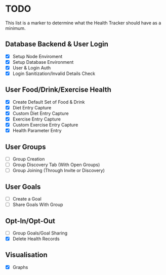 # TODO
This list is a marker to determine what the Health Tracker should have as a minimum.

## Database Backend & User Login
 - [x] Setup Node Enviroment
 - [x] Setup Database Environment
 - [x] User & Login Auth
 - [x] Login Sanitization/Invalid Details Check

## User Food/Drink/Exercise Health
 - [x] Create Default Set of Food & Drink
 - [x] Diet Entry Capture
 - [x] Custom Diet Entry Capture
 - [x] Exercise Entry Capture
 - [x] Custom Exercise Entry Capture
 - [x] Health Parameter Entry

## User Groups
 - [ ] Group Creation
 - [ ] Group Discovery Tab (With Open Groups)
 - [ ] Group Joining (Through Invite or Discovery)

## User Goals
 - [ ] Create a Goal
 - [ ] Share Goals With Group

## Opt-In/Opt-Out
 - [ ] Group Goals/Goal Sharing
 - [x] Delete Health Records

## Visualisation
 - [x] Graphs
